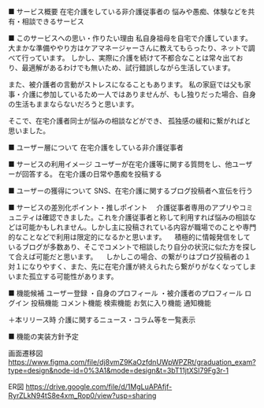 ■ サービス概要
在宅介護をしている非介護従事者の
悩みや愚痴、体験などを共有・相談できるサービス

■ このサービスへの思い・作りたい理由
私自身祖母を自宅で介護しています。
大まかな準備ややり方はケアマネージャーさんに教えてもらったり、ネットで調べて行っています。
しかし、実際に介護を続けて不都合なことは常々出ており、最適解があるわけでも無いため、試行錯誤しながら生活しています。

また、被介護者の言動がストレスになることもあります。
私の家庭では父も家事・介護に参加しているため一人ではありませんが、もし独りだった場合、自身の生活もままならないだろうと思います。

そこで、在宅介護者同士が悩みの相談などができ、
孤独感の緩和に繋がればと思いました。

■ ユーザー層について
在宅介護をしている非介護従事者

■ サービスの利用イメージ
ユーザーが在宅介護等に関する質問をし、他ユーザーが回答する。
在宅介護の日常や愚痴を投稿する

■ ユーザーの獲得について
SNS、在宅介護に関するブログ投稿者へ宣伝を行う

■ サービスの差別化ポイント・推しポイント
　介護従事者専用のアプリやコミュニティは確認できました。これを介護従事者と称して利用すれば悩みの相談などは可能かもしれません。しかし主に投稿されている内容が職場でのことや専門的なことなどで利用は限定的になるかと思います。
　積極的に情報発信をしているブログが多数あり、そこでコメントで相談したり自分の状況に似た方を探して合えば可能だと思います。
　しかしこの場合、の繋がりはブログ投稿者の１対１になりやすく、また、先に在宅介護が終えられたら繋がりがなくなってしまいまた孤立する可能性があります。

■ 機能候補
ユーザー登録
・自身のプロフィール
・被介護者のプロフィール
ログイン
投稿機能
コメント機能
検索機能
お気に入り機能
通知機能

＋本リリース時
介護に関するニュース・コラム等を一覧表示

■ 機能の実装方針予定


画面遷移図
https://www.figma.com/file/dj8vmZ9KaOzfdnUWpWPZRt/graduation_exam?type=design&node-id=0%3A1&mode=design&t=3bT11jtXSI79Fg3r-1


ER図
https://drive.google.com/file/d/1MgLuAPAfjf-RyrZLkN94tS8e4xm_Rop0/view?usp=sharing
